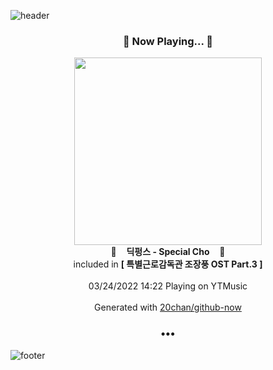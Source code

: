 ![header](https://capsule-render.vercel.app/api?type=wave&height=170&section=header&text=Hi.%20I'm%20SHIFT&fontColor=090707&fontAlignX=45&fontAlignY=65&fontSize=100)

<h3 align="center">🎵 Now Playing... 🎵</h3>
<p align="center">
  <a href="https://music.youtube.com/watch?v=Aiy7BKDGgwE">
    <img width="300" src="https://lh3.googleusercontent.com/ev9tJy1H4vb5zBBx4CX7YnBXjCEZyNDs6O6hpAKEbeU3154E9FLiJBGKrPWqz5Qny5UIG2wyehS1-Pj3rw">
  </a>
  <br>
  🎵&nbsp&nbsp&nbsp <b>딕펑스 - Special Cho</b> &nbsp&nbsp&nbsp🎵
  <br>
  included in <b>[ 특별근로감독관 조장풍 OST Part.3 ]</b>
  
  <br />
  <br />
  03/24/2022 14:22 Playing on YTMusic
  <br />
  <br />
  Generated with <a href="https://github.com/20chan/github-now">20chan/github-now</a>
</p>

<h3 align="center">•••</h3>

![footer](https://capsule-render.vercel.app/api?type=wave&height=150&section=footer)
